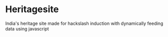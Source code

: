 # Heritagesite
India's heritage site made for hackslash induction with dynamically feeding data using javascript
